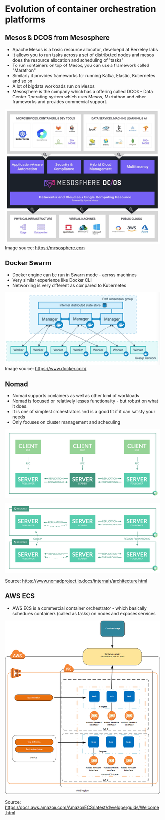 # Evolution of container orchestration platforms

## Mesos & DCOS from Mesosphere

- Apache Mesos is a basic resource allocator, develoepd at Berkeley labs
- It allows you to run tasks across a set of distributed nodes and mesos does the resource allocation and scheduling of "tasks"
- To run containers on top of Mesos, you can use a framework called "Marathon"
- Similarly it provides frameworks for running Kafka, Elastic, Kubernetes and so on
- A lot of bigdata workloads run on Mesos
- Mesosphere is the company which has a offering called DCOS - Data Center Operating system which uses Mesos, Martathon and other frameworks and provides commercial support.

![Mesos overview](./static/mesos.png)
Image source: https://mesosphere.com

## Docker Swarm

- Docker engine can be run in Swarm mode - across machines
- Very similar experience like Docker CLI
- Networking is very different as compared to Kubernetes

![Docker Swarm](./static/swarm-diagram.png)
Image source: https://www.docker.com/

## Nomad

- Nomad supports containers as well as other kind of workloads 
- Nomad is focused on relatively lesses functionality - but robust on what it does. 
- It is one of simplest orchestrators and is a good fit if it can satisfy your needs
- Only focuses on cluster management and scheduling

![nomad1](./static/nomad1.png)

![nomad2](./static/nomad2.png)

Source: https://www.nomadproject.io/docs/internals/architecture.html

## AWS ECS

- AWS ECS is a commercial container orchestrator - which basically schedules containers (called as tasks) on nodes and exposes services

![ecs](./static/ecs.png)

Source: https://docs.aws.amazon.com/AmazonECS/latest/developerguide/Welcome.html